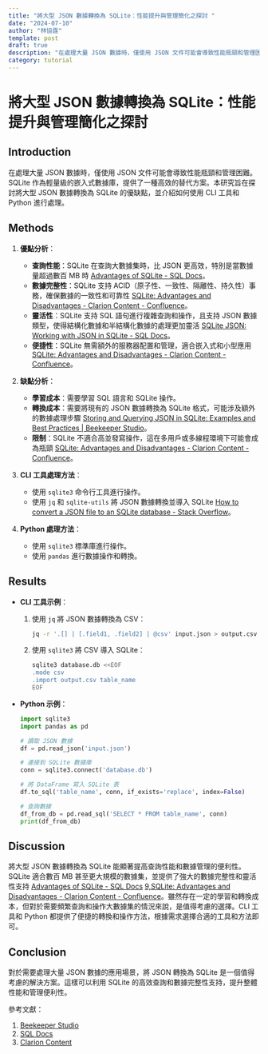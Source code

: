 ```yaml
---
title: "將大型 JSON 數據轉換為 SQLite：性能提升與管理簡化之探討 "
date: "2024-07-10"
author: "林協霆"
template: post
draft: true
description: "在處理大量 JSON 數據時，僅使用 JSON 文件可能會導致性能瓶頸和管理困難。SQLite 作為輕量級的嵌入式數據庫，提供了一種高效的替代方案。本研究旨在探討將大型 JSON 數據轉換為 SQLite 的優缺點，並介紹如何使用 CLI 工具和 Python 進行處理。"
category: tutorial
---
```


# 將大型 JSON 數據轉換為 SQLite：性能提升與管理簡化之探討

## Introduction

在處理大量 JSON 數據時，僅使用 JSON 文件可能會導致性能瓶頸和管理困難。SQLite 作為輕量級的嵌入式數據庫，提供了一種高效的替代方案。本研究旨在探討將大型 JSON 數據轉換為 SQLite 的優缺點，並介紹如何使用 CLI 工具和 Python 進行處理。

## Methods

1. **優點分析**：

   - **查詢性能**：SQLite 在查詢大數據集時，比 JSON 更高效，特別是當數據量超過數百 MB 時 [Advantages of SQLite - SQL Docs](https://sqldocs.org/sqlite/sqlite-advantages/)。
   - **數據完整性**：SQLite 支持 ACID（原子性、一致性、隔離性、持久性）事務，確保數據的一致性和可靠性 [SQLite: Advantages and Disadvantages - Clarion Content - Confluence](https://clarionmag.jira.com/wiki/spaces/clarion/pages/404750/SQLite%3A+Advantages+and+Disadvantages)。
   - **靈活性**：SQLite 支持 SQL 語句進行複雜查詢和操作，且支持 JSON 數據類型，使得結構化數據和半結構化數據的處理更加靈活 [SQLite JSON: Working with JSON in SQLite - SQL Docs](https://sqldocs.org/sqlite/sqlite-json-data/)。
   - **便捷性**：SQLite 無需額外的服務器配置和管理，適合嵌入式和小型應用 [SQLite: Advantages and Disadvantages - Clarion Content - Confluence](https://clarionmag.jira.com/wiki/spaces/clarion/pages/404750/SQLite%3A+Advantages+and+Disadvantages)。

2. **缺點分析**：

   - **學習成本**：需要學習 SQL 語言和 SQLite 操作。
   - **轉換成本**：需要將現有的 JSON 數據轉換為 SQLite 格式，可能涉及額外的數據處理步驟 [Storing and Querying JSON in SQLite: Examples and Best Practices | Beekeeper Studio](https://www.beekeeperstudio.io/blog/sqlite-json)。
   - **限制**：SQLite 不適合高並發寫操作，這在多用戶或多線程環境下可能會成為瓶頸 [SQLite: Advantages and Disadvantages - Clarion Content - Confluence](https://clarionmag.jira.com/wiki/spaces/clarion/pages/404750/SQLite%3A+Advantages+and+Disadvantages)。

3. **CLI 工具處理方法**：

   - 使用 `sqlite3` 命令行工具進行操作。
   - 使用 `jq` 和 `sqlite-utils` 將 JSON 數據轉換並導入 SQLite [How to convert a JSON file to an SQLite database - Stack Overflow](https://stackoverflow.com/questions/46407770/how-to-convert-a-json-file-to-an-sqlite-database)。

4. **Python 處理方法**：
   - 使用 `sqlite3` 標準庫進行操作。
   - 使用 `pandas` 進行數據操作和轉換。

## Results

- **CLI 工具示例**：

  1. 使用 `jq` 將 JSON 數據轉換為 CSV：

     ```bash
     jq -r '.[] | [.field1, .field2] | @csv' input.json > output.csv
     ```

  2. 使用 `sqlite3` 將 CSV 導入 SQLite：

     ```bash
     sqlite3 database.db <<EOF
     .mode csv
     .import output.csv table_name
     EOF
     ```

- **Python 示例**：

  ```python
  import sqlite3
  import pandas as pd

  # 讀取 JSON 數據
  df = pd.read_json('input.json')

  # 連接到 SQLite 數據庫
  conn = sqlite3.connect('database.db')

  # 將 DataFrame 寫入 SQLite 表
  df.to_sql('table_name', conn, if_exists='replace', index=False)

  # 查詢數據
  df_from_db = pd.read_sql('SELECT * FROM table_name', conn)
  print(df_from_db)
  ```

## Discussion

將大型 JSON 數據轉換為 SQLite 能顯著提高查詢性能和數據管理的便利性。SQLite 適合數百 MB 甚至更大規模的數據集，並提供了強大的數據完整性和靈活性支持 [Advantages of SQLite - SQL Docs](https://sqldocs.org/sqlite/sqlite-advantages/) [9,SQLite: Advantages and Disadvantages - Clarion Content - Confluence](https://clarionmag.jira.com/wiki/spaces/clarion/pages/404750/SQLite%3A+Advantages+and+Disadvantages)。雖然存在一定的學習和轉換成本，但對於需要頻繁查詢和操作大數據集的情況來說，是值得考慮的選擇。CLI 工具和 Python 都提供了便捷的轉換和操作方法，根據需求選擇合適的工具和方法即可。

## Conclusion

對於需要處理大量 JSON 數據的應用場景，將 JSON 轉換為 SQLite 是一個值得考慮的解決方案。這樣可以利用 SQLite 的高效查詢和數據完整性支持，提升整體性能和管理便利性。

參考文獻：

1. [Beekeeper Studio](https://www.beekeeperstudio.io/blog/storing-querying-json-sqlite)
2. [SQL Docs](https://sqldocs.org/sqlite/sqlite-advantages/)
3. [Clarion Content](https://clarionmag.jira.com/wiki/spaces/clarion/pages/238888960/SQLite+Advantages+and+Disadvantages)
